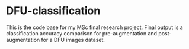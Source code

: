 # DFU-classification
This is the code base for my MSc final research project. Final output is a classification accuracy comparison for pre-augmentation and post-augmentation for a DFU images dataset. 

